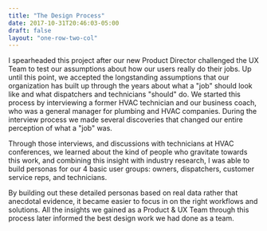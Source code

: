 ```yaml
---
title: "The Design Process"
date: 2017-10-31T20:46:03-05:00
draft: false
layout: "one-row-two-col"
---
```

I spearheaded this project after our new Product Director challenged the UX Team to test our assumptions about how our users really do their jobs. Up until this point, we accepted the longstanding assumptions that our organization has built up through the years about what a "job" should look like and what dispatchers and technicians "should" do.
We started this process by interviewing a former HVAC technician and our business coach, who was a general manager for plumbing and HVAC companies. During the interview process we made several discoveries that changed our entire perception of what a "job" was. 

Through those interviews, and discussions with technicians at HVAC conferences, we learned about the kind of people who gravitate towards this work, and combining this insight with industry research, I was able to build personas for our 4 basic user groups: owners, dispatchers, customer service reps, and technicians.

 By building out these detailed personas based on real data rather that anecdotal evidence, it became easier to focus in on the right workflows and solutions. All the insights we gained as a Product & UX Team through this process later informed the best design work we had done as a team.